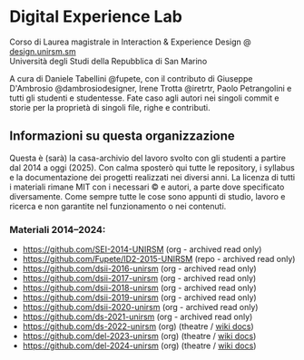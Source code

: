 # Digital Experience Lab

Corso di Laurea magistrale in Interaction & Experience Design @ [design.unirsm.sm](http://design.unirsm.sm)  
Università degli Studi della Repubblica di San Marino

A cura di Daniele Tabellini @fupete, con il contributo di Giuseppe D'Ambrosio @dambrosiodesigner, Irene Trotta @iretrtr, Paolo Petrangolini e tutti gli studenti e studentesse. Fate caso agli autori nei singoli commit e storie per la proprietà di singoli file, righe e contributi.

## Informazioni su questa organizzazione

Questa è (sarà) la casa-archivio del lavoro svolto con gli studenti a partire dal 2014 a oggi (2025). Con calma sposterò qui tutte le repository, i syllabus e la documentazione dei progetti realizzati nei diversi anni. La licenza di tutti i materiali rimane MIT con i necessari © e autori, a parte dove specificato diversamente. Come sempre tutte le cose sono appunti di studio, lavoro e ricerca e non garantite nel funzionamento o nei contenuti.

### Materiali 2014–2024: 
- https://github.com/SEI-2014-UNIRSM (org - archived read only)
- https://github.com/Fupete/ID2-2015-UNIRSM (repo - archived read only)
- https://github.com/dsii-2016-unirsm (org - archived read only)
- https://github.com/dsii-2017-unirsm (org - archived read only)
- https://github.com/dsii-2018-unirsm (org - archived read only)
- https://github.com/dsii-2019-unirsm (org - archived read only)
- https://github.com/dsii-2020-unirsm (org - archived read only)
- https://github.com/ds-2021-unirsm (org - archived read only)
- https://github.com/ds-2022-unirsm (org) (theatre / [wiki docs](https://github.com/ds-2022-unirsm/p5-sessions-2022-senigallia/wiki))
- https://github.com/del-2023-unirsm (org) (theatre / [wiki docs](https://github.com/del-2023-unirsm/three-sessions-2023-senigallia/wiki))
- https://github.com/del-2024-unirsm (org) (theatre / [wiki docs](https://github.com/del-2024-unirsm/three-sessions-2024-senigallia/wiki))
